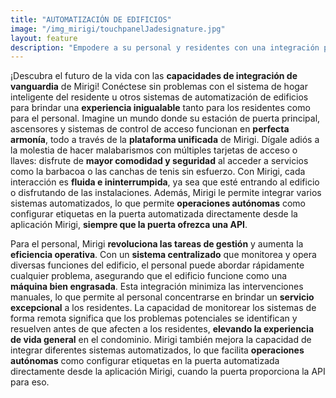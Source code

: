 ```yaml
---
title: "AUTOMATIZACIÓN DE EDIFICIOS"
image: "/img_mirigi/touchpanelJadesignature.jpg"
layout: feature
description: "Empodere a su personal y residentes con una integración perfecta de la automatización de edificios. Desbloquee amenidades, monitoree áreas comunes y mejore la seguridad, todo desde una plataforma unificada."
---
```


¡Descubra el futuro de la vida con las **capacidades de integración de vanguardia** de Mirigi! Conéctese sin problemas con el sistema de hogar inteligente del residente u otros sistemas de automatización de edificios para brindar una **experiencia inigualable** tanto para los residentes como para el personal. Imagine un mundo donde su estación de puerta principal, ascensores y sistemas de control de acceso funcionan en **perfecta armonía**, todo a través de la **plataforma unificada** de Mirigi. Dígale adiós a la molestia de hacer malabarismos con múltiples tarjetas de acceso o llaves: disfrute de **mayor comodidad y seguridad** al acceder a servicios como la barbacoa o las canchas de tenis sin esfuerzo. Con Mirigi, cada interacción es **fluida e ininterrumpida**, ya sea que esté entrando al edificio o disfrutando de las instalaciones. Además, Mirigi le permite integrar varios sistemas automatizados, lo que permite **operaciones autónomas** como configurar etiquetas en la puerta automatizada directamente desde la aplicación Mirigi, **siempre que la puerta ofrezca una API**.

Para el personal, Mirigi **revoluciona las tareas de gestión** y aumenta la **eficiencia operativa**. Con un **sistema centralizado** que monitorea y opera diversas funciones del edificio, el personal puede abordar rápidamente cualquier problema, asegurando que el edificio funcione como una **máquina bien engrasada**. Esta integración minimiza las intervenciones manuales, lo que permite al personal concentrarse en brindar un **servicio excepcional** a los residentes. La capacidad de monitorear los sistemas de forma remota significa que los problemas potenciales se identifican y resuelven antes de que afecten a los residentes, **elevando la experiencia de vida general** en el condominio. Mirigi también mejora la capacidad de integrar diferentes sistemas automatizados, lo que facilita **operaciones autónomas** como configurar etiquetas en la puerta automatizada directamente desde la aplicación Mirigi, cuando la puerta proporciona la API para eso.

